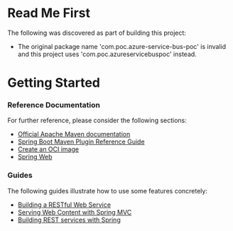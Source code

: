 # Read Me First
The following was discovered as part of building this project:

* The original package name 'com.poc.azure-service-bus-poc' is invalid and this project uses 'com.poc.azureservicebuspoc' instead.

# Getting Started

### Reference Documentation
For further reference, please consider the following sections:

* [Official Apache Maven documentation](https://maven.apache.org/guides/index.html)
* [Spring Boot Maven Plugin Reference Guide](https://docs.spring.io/spring-boot/docs/2.7.0/maven-plugin/reference/html/)
* [Create an OCI image](https://docs.spring.io/spring-boot/docs/2.7.0/maven-plugin/reference/html/#build-image)
* [Spring Web](https://docs.spring.io/spring-boot/docs/2.7.0/reference/htmlsingle/#boot-features-developing-web-applications)

### Guides
The following guides illustrate how to use some features concretely:

* [Building a RESTful Web Service](https://spring.io/guides/gs/rest-service/)
* [Serving Web Content with Spring MVC](https://spring.io/guides/gs/serving-web-content/)
* [Building REST services with Spring](https://spring.io/guides/tutorials/bookmarks/)

